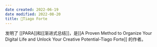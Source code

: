 ```yaml
---
date created: 2022-06-19
date modified: 2022-08-20
title: 🧑Tiago Forte
---
```


发明了 [[PARA]]和[[渐进式总结]]，是[[A Proven Method to Organize Your Digital Life and Unlock Your Creative Potential-Tiago Forte]] 的作者。
